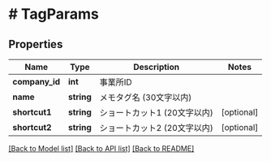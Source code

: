 # # TagParams

## Properties

Name | Type | Description | Notes
------------ | ------------- | ------------- | -------------
**company_id** | **int** | 事業所ID |
**name** | **string** | メモタグ名 (30文字以内) |
**shortcut1** | **string** | ショートカット1 (20文字以内) | [optional]
**shortcut2** | **string** | ショートカット2 (20文字以内) | [optional]

[[Back to Model list]](../../README.md#models) [[Back to API list]](../../README.md#endpoints) [[Back to README]](../../README.md)
